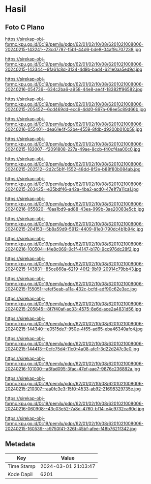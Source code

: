 # Hasil

## Foto C Plano

https://sirekap-obj-formc.kpu.go.id/0c19/pemilu/pdpr/62/01/02/10/08/6201021008006-20240215-143241--23cd7787-f5b1-44d6-bde8-04af9c707238.jpg

https://sirekap-obj-formc.kpu.go.id/0c19/pemilu/pdpr/62/01/02/10/08/6201021008006-20240215-143344--9fa61c8d-3134-4d9b-bad4-621e0aa5ed9d.jpg

https://sirekap-obj-formc.kpu.go.id/0c19/pemilu/pdpr/62/01/02/10/08/6201021008006-20240216-054736--634c2ba6-a958-44e8-ae4f-18382ff96582.jpg

https://sirekap-obj-formc.kpu.go.id/0c19/pemilu/pdpr/62/01/02/10/08/6201021008006-20240215-205452--6cd469dd-ecc9-4dd0-897a-08ee5c89d66b.jpg

https://sirekap-obj-formc.kpu.go.id/0c19/pemilu/pdpr/62/01/02/10/08/6201021008006-20240216-055401--dea61e4f-52be-4559-8fdb-d9200b010b58.jpg

https://sirekap-obj-formc.kpu.go.id/0c19/pemilu/pdpr/62/01/02/10/08/6201021008006-20240215-182007--f2091808-227a-49ae-8ccb-f40cf4aa00c0.jpg

https://sirekap-obj-formc.kpu.go.id/0c19/pemilu/pdpr/62/01/02/10/08/6201021008006-20240215-202512--2d2c5b1f-1552-48dd-8f2e-b88f80b084ab.jpg

https://sirekap-obj-formc.kpu.go.id/0c19/pemilu/pdpr/62/01/02/10/08/6201021008006-20240215-203425--e35bdf46-a42a-4ba2-acd0-47e1f7a11ca1.jpg

https://sirekap-obj-formc.kpu.go.id/0c19/pemilu/pdpr/62/01/02/10/08/6201021008006-20240216-055820--f8aa1bd9-ad88-43ea-999b-3ae20083e5cb.jpg

https://sirekap-obj-formc.kpu.go.id/0c19/pemilu/pdpr/62/01/02/10/08/6201021008006-20240215-204153--5b8a59d9-5912-4409-81e0-790dc4b1b94c.jpg

https://sirekap-obj-formc.kpu.go.id/0c19/pemilu/pdpr/62/01/02/10/08/6201021008006-20240216-100504--f4e8c069-0c1f-4147-b170-9cc976dc28f2.jpg

https://sirekap-obj-formc.kpu.go.id/0c19/pemilu/pdpr/62/01/02/10/08/6201021008006-20240215-143831--85ce868a-6219-40f2-9b19-20914c79bb43.jpg

https://sirekap-obj-formc.kpu.go.id/0c19/pemilu/pdpr/62/01/02/10/08/6201021008006-20240215-155051--efef5eab-a11a-432c-bcfd-adf90c62e3ac.jpg

https://sirekap-obj-formc.kpu.go.id/0c19/pemilu/pdpr/62/01/02/10/08/6201021008006-20240215-205845--8f7f40af-ac33-4575-8e6d-ace2a4831d56.jpg

https://sirekap-obj-formc.kpu.go.id/0c19/pemilu/pdpr/62/01/02/10/08/6201021008006-20240215-144340--e0515de7-950e-4f65-ad65-eba46340afc4.jpg

https://sirekap-obj-formc.kpu.go.id/0c19/pemilu/pdpr/62/01/02/10/08/6201021008006-20240215-144413--0cfc75d4-11c0-4a08-afc1-3d22d247c3e0.jpg

https://sirekap-obj-formc.kpu.go.id/0c19/pemilu/pdpr/62/01/02/10/08/6201021008006-20240216-101000--a6fad095-3fac-47ef-aae7-9876c236882a.jpg

https://sirekap-obj-formc.kpu.go.id/0c19/pemilu/pdpr/62/01/02/10/08/6201021008006-20240215-210307--aa0fc3e3-15f0-4533-ab92-21698329735e.jpg

https://sirekap-obj-formc.kpu.go.id/0c19/pemilu/pdpr/62/01/02/10/08/6201021008006-20240216-060908--43c03e52-7a8d-4760-bf14-e4c9732ca60d.jpg

https://sirekap-obj-formc.kpu.go.id/0c19/pemilu/pdpr/62/01/02/10/08/6201021008006-20240215-160539--c9750f41-326f-45bf-afee-f48b7621f342.jpg


## Metadata

| Key        | Value               |
| ---------- | ------------------- |
| Time Stamp | 2024-03-01 21:03:47 |
| Kode Dapil | 6201                |



